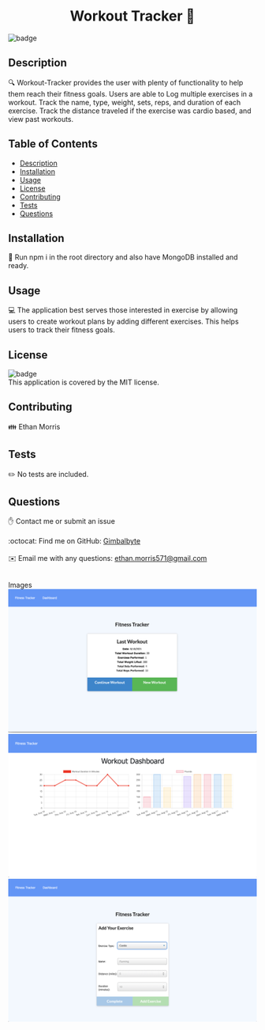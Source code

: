 <h1 align="center">Workout Tracker 👋</h1>

![badge](https://img.shields.io/badge/license-MIT-brightgreen)<br />

## Description

🔍 Workout-Tracker provides the user with plenty of functionality to help them reach their fitness goals. Users are able to Log multiple exercises in a workout.
Track the name, type, weight, sets, reps, and duration of each exercise. Track the distance traveled if the exercise was cardio based, and view past workouts.

## Table of Contents

- [Description](#description)
- [Installation](#installation)
- [Usage](#usage)
- [License](#license)
- [Contributing](#contributing)
- [Tests](#tests)
- [Questions](#questions)

## Installation

💾 Run npm i in the root directory and also have MongoDB installed and ready.

## Usage

💻 The application best serves those interested in exercise by allowing users to create workout plans by adding different exercises. This helps users to track their fitness goals.

## License

![badge](https://img.shields.io/badge/license-MIT-brightgreen)
<br />
This application is covered by the MIT license.

## Contributing

👪 Ethan Morris

## Tests

✏️ No tests are included.

## Questions

✋ Contact me or submit an issue<br />
<br />
:octocat: Find me on GitHub: [Gimbalbyte](https://github.com/Gimbalbyte)<br />
<br />
✉️ Email me with any questions: ethan.morris571@gmail.com<br /><br />

Images
<img src="images/screenshot-1.jpg">
<img src="images/screenshot-2.jpg">
<img src="images/screenshot-3.jpg">
